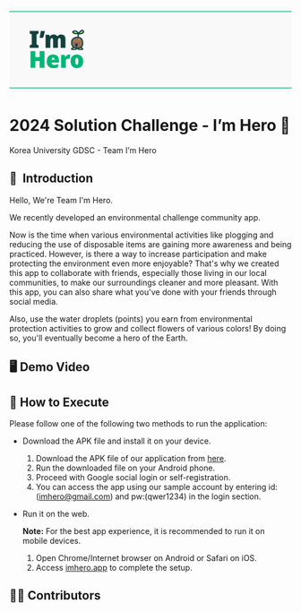 ![flag.png](./profile/flag.png)

# 2024 Solution Challenge - I’m Hero 🌱


Korea University GDSC - Team I’m Hero

## 👋  Introduction


Hello, We're Team I'm Hero.

We recently developed an environmental challenge community app. 

Now is the time when various environmental activities like plogging and reducing the use of disposable items are gaining more awareness and being practiced. However, is there a way to increase participation and make protecting the environment even more enjoyable? That's why we created this app to collaborate with friends, especially those living in our local communities, to make our surroundings cleaner and more pleasant. With this app, you can also share what you've done with your friends through social media.

Also, use the water droplets (points) you earn from environmental protection activities to grow and collect flowers of various colors! By doing so, you'll eventually become a hero of the Earth.

## 🖥️ Demo Video



## 🌳 How to Execute

Please follow one of the following two methods to run the application:

- Download the APK file and install it on your device.
    1. Download the APK file of our application from [here](https://github.com/2024-Google-Solution-Challenge/release).
    2. Run the downloaded file on your Android phone.
    3. Proceed with Google social login or self-registration.
    4. You can access the app using our sample account by entering id:(imhero@gmail.com) and pw:(qwer1234) in the login section.

- Run it on the web.
    
    **Note:** For the best app experience, it is recommended to run it on mobile devices.
    
    1. Open Chrome/Internet browser on Android or Safari on iOS.
    2. Access [imhero.app](https://imhero.app/) to complete the setup.

## 👩‍💻 Contributors

